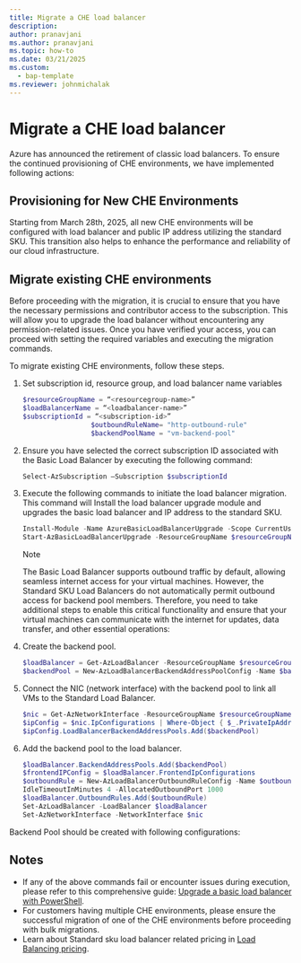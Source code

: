 ```yaml
---
title: Migrate a CHE load balancer 
description: 
author: pranavjani
ms.author: pranavjani
ms.topic: how-to 
ms.date: 03/21/2025
ms.custom: 
  - bap-template
ms.reviewer: johnmichalak
---
```


# Migrate a CHE load balancer

Azure has announced the retirement of classic load balancers. To ensure the continued provisioning of CHE environments, we have implemented following actions:

## Provisioning for New CHE Environments

Starting from March 28th, 2025, all new CHE environments will be configured with load balancer and public IP address utilizing the standard SKU. This transition also helps to enhance the performance and reliability of our cloud infrastructure.

## Migrate existing CHE environments

Before proceeding with the migration, it is crucial to ensure that you have the necessary permissions and contributor access to the subscription. This will allow you to upgrade the load balancer without encountering any permission-related issues. Once you have verified your access, you can proceed with setting the required variables and executing the migration commands.

To migrate existing CHE environments, follow these steps.

1. Set  subscription id, resource group, and load balancer name variables

   ```powershell
   $resourceGroupName = “<resourcegroup-name>”
   $loadBalancerName = “<loadbalancer-name>”
   $subscriptionId = “<subscription-id>”
                    $outboundRuleName= "http-outbound-rule"
                    $backendPoolName = "vm-backend-pool"
   ```
1. Ensure you have selected the correct subscription ID associated with the Basic Load Balancer by executing the following command:

   ```powershell
   Select-AzSubscription –Subscription $subscriptionId
   ```

1. Execute the following commands to initiate the load balancer migration. This command will Install the load balancer upgrade module and upgrades the basic load balancer and IP address to the standard SKU.

   ```powershell
   Install-Module -Name AzureBasicLoadBalancerUpgrade -Scope CurrentUser -   Repository PSGallery -Force
   Start-AzBasicLoadBalancerUpgrade -ResourceGroupName $resourceGroupName -BasicLoadBalancerName $loadBalancerName
   ```

   > [!NOTE]
   > The Basic Load Balancer supports outbound traffic by default, allowing seamless internet access for your virtual machines. However, the Standard SKU Load Balancers do not automatically permit outbound access for backend pool members. Therefore, you need to take additional steps to enable this critical functionality and ensure that your virtual machines can communicate with the internet for updates, data transfer, and other essential operations:

1. Create the backend pool.

   ```powershell
   $loadBalancer = Get-AzLoadBalancer -ResourceGroupName $resourceGroupName -Name $loadBalancerName
   $backendPool = New-AzLoadBalancerBackendAddressPoolConfig -Name $backendPoolName
   ```
 
1. Connect the NIC (network interface) with the backend pool to link all VMs to the Standard Load Balancer.

   ```powershell
   $nic = Get-AzNetworkInterface -ResourceGroupName $resourceGroupName
   $ipConfig = $nic.IpConfigurations | Where-Object { $_.PrivateIpAddress -ne $null }
   $ipConfig.LoadBalancerBackendAddressPools.Add($backendPool)
   ```   

1. Add the backend pool to the load balancer.

   ```powershell
   $loadBalancer.BackendAddressPools.Add($backendPool)
   $frontendIPConfig = $loadBalancer.FrontendIpConfigurations
   $outboundRule = New-AzLoadBalancerOutboundRuleConfig -Name $outboundRuleName -BackendAddressPool $backendPool -FrontendIpConfiguration $frontendIPConfig -Protocol All - 
   IdleTimeoutInMinutes 4 -AllocatedOutboundPort 1000
   $loadBalancer.OutboundRules.Add($outboundRule)
   Set-AzLoadBalancer -LoadBalancer $loadBalancer
   Set-AzNetworkInterface -NetworkInterface $nic
   ```

Backend Pool should be created with following configurations:
  
## Notes
- If any of the above commands fail or encounter issues during execution, please refer to this comprehensive guide: [Upgrade a basic load balancer with PowerShell](/azure/load-balancer/upgrade-basic-standard-with-powershell).
- For customers having multiple CHE environments, please ensure the successful migration of one of the CHE environments before proceeding with bulk migrations.
- Learn about Standard sku load balancer related pricing in [Load Balancing pricing](https://azure.microsoft.com/en-in/pricing/details/load-balancer).

